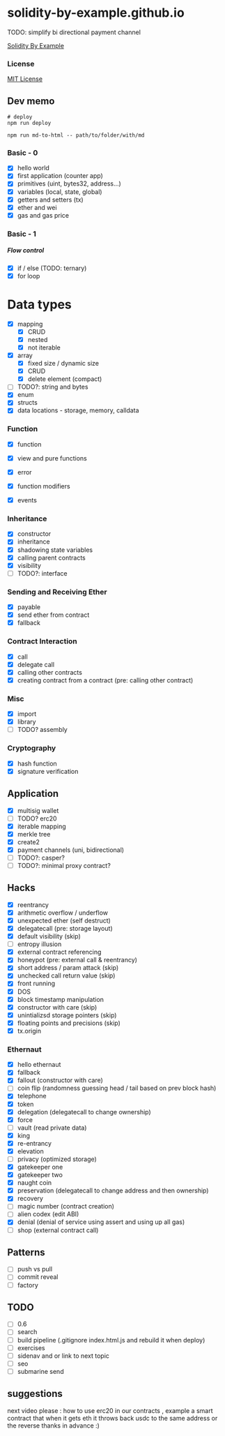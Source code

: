 # solidity-by-example.github.io

TODO: simplify bi directional payment channel

[Solidity By Example](https://solidity-by-example.org)

### License

[MIT License](LICENSE)

## Dev memo

```shell
# deploy
npm run deploy

npm run md-to-html -- path/to/folder/with/md
```

### Basic - 0

- [x] hello world
- [x] first application (counter app)
- [x] primitives (uint, bytes32, address...)
- [x] variables (local, state, global)
- [x] getters and setters (tx)
- [x] ether and wei
- [x] gas and gas price

### Basic - 1

##### Flow control

- [x] if / else (TODO: ternary)
- [x] for loop

# Data types

- [x] mapping
  - [x] CRUD
  - [x] nested
  - [x] not iterable
- [x] array
  - [x] fixed size / dynamic size
  - [x] CRUD
  - [x] delete element (compact)
- [ ] TODO?: string and bytes
- [x] enum
- [x] structs
- [x] data locations - storage, memory, calldata

### Function

- [x] function
- [x] view and pure functions
- [x] error
- [x] function modifiers

- [x] events

### Inheritance

- [x] constructor
- [x] inheritance
- [x] shadowing state variables
- [x] calling parent contracts
- [x] visibility
- [ ] TODO?: interface

### Sending and Receiving Ether

- [x] payable
- [x] send ether from contract
- [x] fallback

### Contract Interaction

- [x] call
- [x] delegate call
- [x] calling other contracts
- [x] creating contract from a contract (pre: calling other contract)

### Misc

- [x] import
- [x] library
- [ ] TODO? assembly

### Cryptography

- [x] hash function
- [x] signature verification

## Application

- [x] multisig wallet
- [ ] TODO? erc20
- [x] iterable mapping
- [x] merkle tree
- [x] create2
- [x] payment channels (uni, bidirectional)
- [ ] TODO?: casper?
- [ ] TODO?: minimal proxy contract?

## Hacks

- [x] reentrancy
- [x] arithmetic overflow / underflow
- [x] unexpected ether (self destruct)
- [x] delegatecall (pre: storage layout)
- [x] default visibility (skip)
- [ ] entropy illusion
- [x] external contract referencing
- [x] honeypot (pre: external call & reentrancy)
- [x] short address / param attack (skip)
- [x] unchecked call return value (skip)
- [x] front running
- [x] DOS
- [x] block timestamp manipulation
- [x] constructor with care (skip)
- [x] unintializsd storage pointers (skip)
- [x] floating points and precisions (skip)
- [x] tx.origin

### Ethernaut

- [x] hello ethernaut
- [x] fallback
- [x] fallout (constructor with care)
- [ ] coin flip (randomness guessing head / tail based on prev block hash)
- [x] telephone
- [x] token
- [x] delegation (delegatecall to change ownership)
- [x] force
- [ ] vault (read private data)
- [x] king
- [x] re-entrancy
- [x] elevation
- [ ] privacy (optimized storage)
- [x] gatekeeper one
- [x] gatekeeper two
- [x] naught coin
- [x] preservation (delegatecall to change address and then ownership)
- [x] recovery
- [ ] magic number (contract creation)
- [ ] alien codex (edit ABI)
- [x] denial (denial of service using assert and using up all gas)
- [ ] shop (external contract call)

## Patterns

- [ ] push vs pull
- [ ] commit reveal
- [ ] factory

## TODO

- [ ] 0.6
- [ ] search
- [ ] build pipeline (.gitignore index.html.js and rebuild it when deploy)
- [ ] exercises
- [ ] sidenav and or link to next topic
- [ ] seo
- [ ] submarine send

## suggestions

next video please : how to use erc20 in our contracts , example a smart contract that when it gets eth it throws back usdc to the same address or the reverse
thanks in advance :)
